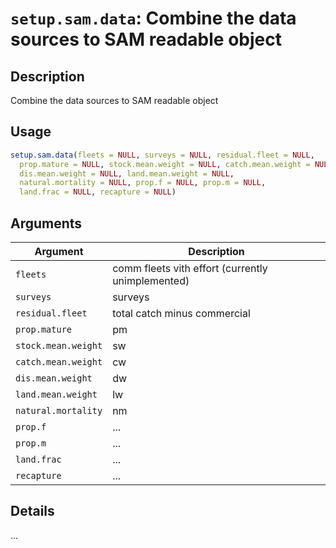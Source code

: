 # `setup.sam.data`: Combine the data sources to SAM readable object

## Description


 Combine the data sources to SAM readable object


## Usage

```r
setup.sam.data(fleets = NULL, surveys = NULL, residual.fleet = NULL,
  prop.mature = NULL, stock.mean.weight = NULL, catch.mean.weight = NULL,
  dis.mean.weight = NULL, land.mean.weight = NULL,
  natural.mortality = NULL, prop.f = NULL, prop.m = NULL,
  land.frac = NULL, recapture = NULL)
```


## Arguments

Argument      |Description
------------- |----------------
```fleets```     |     comm fleets vith effort (currently unimplemented)
```surveys```     |     surveys
```residual.fleet```     |     total catch minus commercial
```prop.mature```     |     pm
```stock.mean.weight```     |     sw
```catch.mean.weight```     |     cw
```dis.mean.weight```     |     dw
```land.mean.weight```     |     lw
```natural.mortality```     |     nm
```prop.f```     |     ...
```prop.m```     |     ...
```land.frac```     |     ...
```recapture```     |     ...

## Details


 ...


